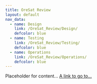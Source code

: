 ```yaml
---
title: OreSat Review
layout: default
nav_data:
  - name: Design
    link: /OreSat_Review/Design/
    defcolor: blue
  - name: Testing
    link: /OreSat_Review/Testing/
    defcolor: blue
  - name: Operations
    link: /OreSat_Review/Operations/
    defcolor: blue
---
```



Placeholder for content...
[A link to go to...](https://hbrunk.github.io/vault_too/)
